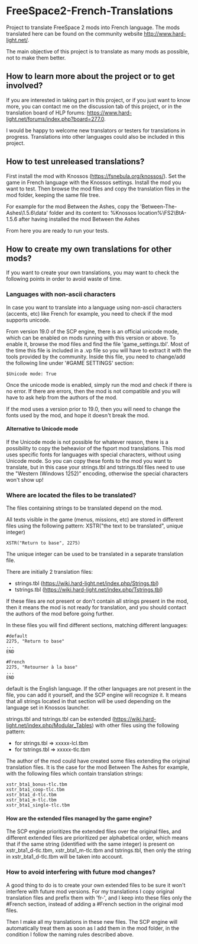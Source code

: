 # FreeSpace2-French-Translations

Project to translate FreeSpace 2 mods into French language.
The mods translated here can be found on the community website http://www.hard-light.net/.

The main objective of this project is to translate as many mods as possible, not to make them better.


## How to learn more about the project or to get involved?

If you are interested in taking part in this project, or if you just want to know more, you can contact me on the discussion tab of this project, or in the translation board of HLP forums: https://www.hard-light.net/forums/index.php?board=277.0.

I would be happy to welcome new translators or testers for translations in progress. Translations into other languages could also be included in this project.


## How to test unreleased translations?

First install the mod with Knossos (https://fsnebula.org/knossos/).
Set the game in French language with the Knossos settings.
Install the mod you want to test.
Then browse the mod files and copy the translation files in the mod folder, keeping the same file tree.

For example for the mod Between the Ashes, copy the 'Between-The-Ashes\1.5.6\data' folder and its content to: %Knossos location%\FS2\BtA-1.5.6 after having installed the mod Between the Ashes

From here you are ready to run your tests.

## How to create my own translations for other mods?

If you want to create your own translations, you may want to check the following points in order to avoid waste of time.

### Languages with non-ascii characters

In case you want to translate into a language using non-ascii characters (accents, etc) like French for example, you need to check if the mod supports unicode.

From version 19.0 of the SCP engine, there is an official unicode mode, which can be enabled on mods running with this version or above. To enable it, browse the mod files and find the file 'game_settings.tbl'. Most of the time this file is included in a .vp file so you will have to extract it with the tools provided by the community.
Inside this file, you need to change/add the following line under '#GAME SETTINGS' section: 

```
$Unicode mode: True
```

Once the unicode mode is enabled, simply run the mod and check if there is no error. If there are errors, then the mod is not compatible and you will have to ask help from the authors of the mod.

If the mod uses a version prior to 19.0, then you will need to change the fonts used by the mod, and hope it doesn't break the mod.

#### Alternative to Unicode mode

If the Unicode mode is not possible for whatever reason, there is a possibility to copy the beheavior of the fsport mod translations. This mod uses specific fonts for languages with special characters, without using Unicode mode. So you can copy these fonts to the mod you want to translate, but in this case your strings.tbl and tstrings.tbl files need to use the "Western (Windows 1252)" encoding, otherwise the special characters won't show up!

### Where are located the files to be translated?

The files containing strings to be translated depend on the mod.

All texts visible in the game (menus, missions, etc) are stored in different files using the following pattern:
XSTR("the text to be translated", unique integer)

```
XSTR("Return to base", 2275)
```

The unique integer can be used to be translated in a separate translation file.

There are initially 2 translation files:
- strings.tbl (https://wiki.hard-light.net/index.php/Strings.tbl)
- tstrings.tbl (https://wiki.hard-light.net/index.php/Tstrings.tbl)

If these files are not present or don't contain all strings present in the mod, then it means the mod is not ready for translation, and you should contact the authors of the mod before going further.

In these files you will find different sections, matching different languages:

```
#default
2275, "Return to base"
...
END

#French
2275, "Retourner à la base"
...
END
```

default is the English language. If the other languages are not present in the file, you can add it yourself, and the SCP engine will recognize it. It means that all strings located in that section will be used depending on the language set in Knossos launcher.

strings.tbl and tstrings.tbl can be extended (https://wiki.hard-light.net/index.php/Modular_Tables) with other files using the following pattern:
- for strings.tbl => xxxxx-lcl.tbm
- for tstrings.tbl => xxxxx-tlc.tbm

The author of the mod could have created some files extending the original translation files. It is the case for the mod Between The Ashes for example, with the following files which contain translation strings:

```
xstr_bta1_bonus-tlc.tbm
xstr_bta1_coop-tlc.tbm
xstr_bta1_d-tlc.tbm
xstr_bta1_m-tlc.tbm
xstr_bta1_single-tlc.tbm
```

#### How are the extended files managed by the game engine?

The SCP engine prioritizes the extended files over the original files, and different extended files are prioritized per alphabetical order, which means that if the same string (identified with the same integer) is present on xstr_bta1_d-tlc.tbm, xstr_bta1_m-tlc.tbm and tstrings.tbl, then only the string in xstr_bta1_d-tlc.tbm will be taken into account.

### How to avoid interfering with future mod changes?

A good thing to do is to create your own extended files to be sure it won't interfere with future mod versions. For my translations I copy original translation files and prefix them with 'fr-', and I keep into these files only the #French section, instead of adding a #French section in the original mod files.

Then I make all my translations in these new files. The SCP engine will automatically treat them as soon as I add them in the mod folder, in the condition I follow the naming rules described above.
